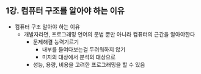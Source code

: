 ## 1강. 컴퓨터 구조를 알아야 하는 이유

- 컴퓨터 구조 알아야 하는 이유
    - 개발자라면, 프로그래밍 언어의 문법 뿐만 아니라 컴퓨터의 근간을 알아야한다
        - 문제해결 능력기르기
            - 내부를 들여다보는걸 두려워하지 않기
            - 미지의 대상에서 분석의 대상으로
        - 성능, 용량, 비용을 고려한 프로그래밍을 할 수 있음